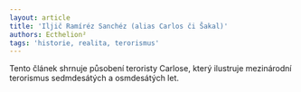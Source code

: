 ```yaml
---
layout: article
title: 'Iljič Ramíréz Sanchéz (alias Carlos či Šakal)'
authors: Ecthelion²
tags: 'historie, realita, terorismus'
---
```


Tento článek shrnuje působení teroristy
Carlose, který ilustruje mezinárodní
terorismus sedmdesátých a
osmdesátých let.
